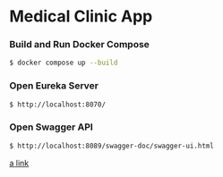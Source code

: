 # Medical Clinic App

### Build and Run Docker Compose

```sh
$ docker compose up --build
```

### Open Eureka Server

```sh
$ http://localhost:8070/
```

### Open Swagger API

```sh
$ http://localhost:8089/swagger-doc/swagger-ui.html
```
[a link](https://github.com/user/repo/blob/branch/other_file.md)
